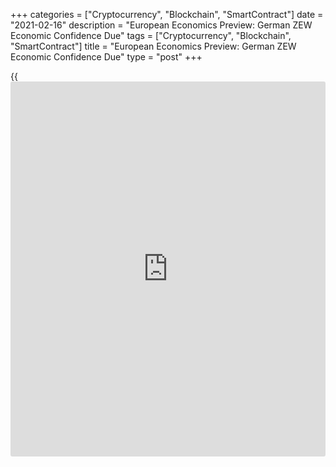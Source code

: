 +++
categories = ["Cryptocurrency", "Blockchain", "SmartContract"]
date = "2021-02-16"
description = "European Economics Preview: German ZEW Economic Confidence Due"
tags = ["Cryptocurrency", "Blockchain", "SmartContract"]
title = "European Economics Preview: German ZEW Economic Confidence Due"
type = "post"
+++

{{<iframe id="large-banner" src="https://www.bounty.group/#slide=17.0" width="100%" height="600" scrolling="no" style="border: 0px solid rgb(216, 221, 230); border-radius: 3px;">}}

Economic sentiment from Germany and quarterly national accounts from
euro area are due on Tuesday, headlining a light day for the European
economic [news](https://www.letsplayfx.com/blog/forex-news-website/).

At 1.30 am ET, the French statistical office Insee releases unemployment
data for the fourth quarter. The jobless rate is seen unchanged 9
percent in the fourth quarter.

At 4.00 am ET, Italy's foreign trade data is due for December.

At 5.00 am ET, Eurostat publishes flash euro area GDP estimates for the
fourth quarter. The statistical office is expected to confirm 0.7
percent sequential fall in GDP.

In the meantime, Germany's ZEW economic confidence survey results are
due. Economists forecast the confidence index to fall to 59.6 in
February from 61.8 in January.

For comments and feedback [contact](https://www.playgroundfx.com/contact/): editorial@rtt[news](https://www.letsplayfx.com/blog/forex-news-website/).com

[Economic News][1]

 **What parts of the world are seeing the best (and worst) economic
performances lately? Click[here][2] to check out our [Econ Scorecard][2]
and find out! See up-to-the-moment [ranking](https://www.playgroundfx.com/blog/crypto-exchange-ranking/)s for the best and worst
performers in [GDP][2], [unemployment rate][3], [inflation][4] and much
more.**

   1. www.rtt[news](https://www.letsplayfx.com/blog/forex-news-website/).com/Content/EconomicNews.aspx
   2. www.rtt[news](https://www.letsplayfx.com/blog/forex-news-website/).com/economic-scorecard/world-rank/GDP/highest-performance.aspx
   3. www.rtt[news](https://www.letsplayfx.com/blog/forex-news-website/).com/economic-scorecard/world-rank/unemployment-rate/lowest-performance.aspx
   4. www.rtt[news](https://www.letsplayfx.com/blog/forex-news-website/).com/economic-scorecard/world-rank/CPI/highest-performance.aspx